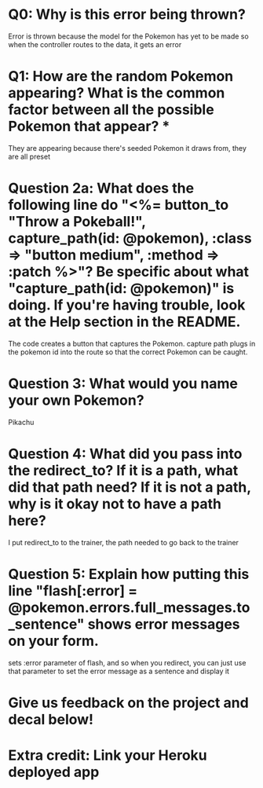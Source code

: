# Q0: Why is this error being thrown?

Error is thrown because the model for the Pokemon has yet to be made so when the controller routes to the data, it gets an error

# Q1: How are the random Pokemon appearing? What is the common factor between all the possible Pokemon that appear? *

They are appearing because there's seeded Pokemon it draws from, they are all preset


# Question 2a: What does the following line do "<%= button_to "Throw a Pokeball!", capture_path(id: @pokemon), :class => "button medium", :method => :patch %>"? Be specific about what "capture_path(id: @pokemon)" is doing. If you're having trouble, look at the Help section in the README.

The code creates a button that captures the Pokemon. capture path plugs in the pokemon id into the route so that the correct Pokemon can be caught.

# Question 3: What would you name your own Pokemon?

Pikachu

# Question 4: What did you pass into the redirect_to? If it is a path, what did that path need? If it is not a path, why is it okay not to have a path here?

I put redirect_to to the trainer, the path needed to go back to the trainer

# Question 5: Explain how putting this line "flash[:error] = @pokemon.errors.full_messages.to_sentence" shows error messages on your form.

sets :error parameter of flash, and so when you redirect, you can just use that parameter to set the error message as a sentence and display it

# Give us feedback on the project and decal below!

# Extra credit: Link your Heroku deployed app
